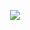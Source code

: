 <p align="center">
	<img align="center" src="https://github-readme-stats.vercel.app/api/top-langs/?username=Zsargul&layout=donut-vertical&theme=chartreuse-dark" />
</p>
